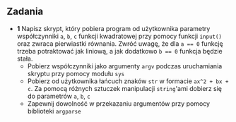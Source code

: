 ## Zadania

- **1** Napisz skrypt, który pobiera program od użytkownika parametry  współczynniki `a`, `b`, `c` funkcji kwadratowej przy pomocy funkcji `input()` oraz zwraca pierwiastki równania. Zwróć uwagę, że dla `a == 0` funkcję trzeba potraktować jak liniową, a jak dodatkowo `b == 0` funkcja będzie stała.
  - Pobierz współczynniki jako argumenty `argv` podczas uruchamiania skryptu przy pomocy modułu `sys`
  - Pobierz od użytkownika łańcuch znaków `str` w formacie `ax^2 + bx + c`. Za pomocą różnych sztuczek manipulacji `string`'ami dobierz się do parametrów `a`, `b`, `c`
  - Zapewnij dowolność w przekazaniu argumentów przy pomocy biblioteki `argparse`